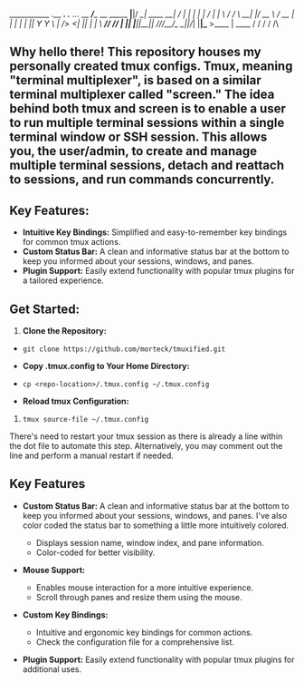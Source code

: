 ___________                  .__  _____.__           .___ ._._.
\__    ___/____  __ _____  __|__|/ ____\__| ____   __| _/ | | |
  |    | /     \|  |  \  \/  /  \   __\|  |/ __ \ / __ |  | | |
  |    ||  Y Y  \  |  />    <|  ||  |  |  \  ___// /_/ |   \|\|
  |____||__|_|  /____//__/\_ \__||_/_|  |__|\___  >____ |   ____
              \/            \/                 \/     \/   \/\



## Why hello there! This repository houses my personally created tmux configs. Tmux, meaning "terminal multiplexer", is based on a similar terminal multiplexer called "screen." The idea behind both tmux and screen is to enable a user to run multiple terminal sessions within a single terminal window or SSH session. This allows you, the user/admin, to create and manage multiple terminal sessions, detach and reattach to sessions, and run commands concurrently. ## 

## Key Features: 

- **Intuitive Key Bindings:** Simplified and easy-to-remember key bindings for common tmux actions.
- **Custom Status Bar:** A clean and informative status bar at the bottom to keep you informed about your sessions, windows, and panes.
- **Plugin Support:** Easily extend functionality with popular tmux plugins for a tailored experience.

## Get Started: ##

1. **Clone the Repository:** 
    
- `git clone https://github.com/morteck/tmuxified.git`
    
- **Copy .tmux.config to Your Home Directory:**
        
- `cp <repo-location>/.tmux.config ~/.tmux.config`
    
- **Reload tmux Configuration:**
    
1. `tmux source-file ~/.tmux.config`
    
There's need to restart your tmux session as there is already a line within the dot file to automate this step. Alternatively, you may comment out the line and perform a manual restart if needed. 

## Key Features

- **Custom Status Bar:** A clean and informative status bar at the bottom to keep you informed about your sessions, windows, and panes. I've also color coded the status bar to something a little more intuitively colored. 
    
    - Displays session name, window index, and pane information.
    - Color-coded for better visibility.
    
- **Mouse Support:**
    
    - Enables mouse interaction for a more intuitive experience.
    - Scroll through panes and resize them using the mouse.
    
- **Custom Key Bindings:**
    
    - Intuitive and ergonomic key bindings for common actions.
    - Check the configuration file for a comprehensive list.

- **Plugin Support:** Easily extend functionality with popular tmux plugins for additional uses. 
